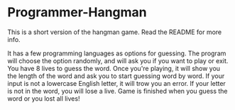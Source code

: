 # Programmer-Hangman
This is a short version of the hangman game. Read the README for more info.

It has a few programming languages as options for guessing.
The program will choose the option randomly, and will ask you if you want to play or exit.
You have 8 lives to guess the word.
Once you're playing, it will show you the length of the word and ask you to start guessing word by word.
If your input is not a lowercase English letter, it will trow you an error.
If your letter is not in the word, you will lose a live.
Game is finished when you guess the word or you lost all lives!

